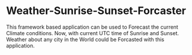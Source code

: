 # Weather-Sunrise-Sunset-Forcaster
This framework based application can be used to Forecast the current Climate conditions. Now, with current UTC time of Sunrise and Sunset. 
Weather about any city in the World could be Forcasted with this application. 

